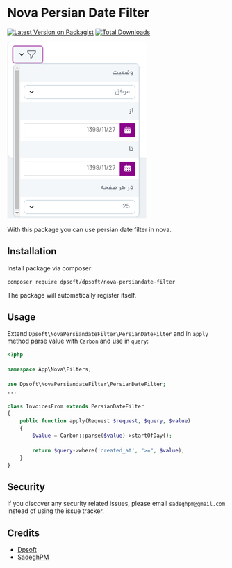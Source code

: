 # Nova Persian Date Filter

[![Latest Version on Packagist](https://img.shields.io/packagist/v/dpsoft/nova-persian-date-filter.svg?style=flat-square)](https://packagist.org/packages/dpsoft/nova-persian-date-filter)
[![Total Downloads](https://img.shields.io/packagist/dt/dpsoft/nova-persian-date-filter.svg?style=flat-square)](https://packagist.org/packages/dpsoft/nova-persian-date-filter)

![screenshot 1](https://raw.githubusercontent.com/dpsoft-official/nova-persian-date-filter/master/docs/persian-date-filter.png)

With this package you can use persian date filter in nova.

## Installation

Install package via composer:

```bash
composer require dpsoft/dpsoft/nova-persiandate-filter
```

The package will automatically register itself.

## Usage
Extend `Dpsoft\NovaPersiandateFilter\PersianDateFilter` and in `apply` method parse value with `Carbon` and use in `query`:
```php
<?php

namespace App\Nova\Filters;

use Dpsoft\NovaPersiandateFilter\PersianDateFilter;
...

class InvoicesFrom extends PersianDateFilter
{
    public function apply(Request $request, $query, $value)
    {
        $value = Carbon::parse($value)->startOfDay();

        return $query->where('created_at', ">=", $value);
    }
}
```

## Security

If you discover any security related issues, please email `sadeghpm@gmail.com` instead of using the issue tracker.

## Credits

- [Dpsoft](https://github.com/dpsoft-official)
- [SadeghPM](https://github.com/sadeghpm)
